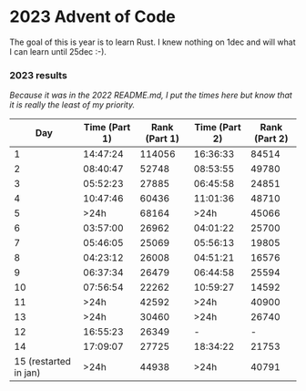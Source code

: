 # 2023 Advent of Code

The goal of this is year is to learn Rust. I knew nothing on 1dec and will what I can learn until 25dec :-).

### 2023 results

_Because it was in the 2022 README.md, I put the times here but know that it is really the least of my priority._

| Day                   | Time (Part 1) | Rank (Part 1) | Time (Part 2) | Rank (Part 2) |
|-----------------------|---------------|---------------|---------------|---------------|
| 1                     | 14:47:24      | 114056        | 16:36:33      | 84514         |
| 2                     | 08:40:47      | 52748         | 08:53:55      | 49780         |
| 3                     | 05:52:23      | 27885         | 06:45:58      | 24851         |
| 4                     | 10:47:46      | 60436         | 11:01:36      | 48710         |
| 5                     | >24h          | 68164         | >24h          | 45066         |
| 6                     | 03:57:00      | 26962         | 04:01:22      | 25700         |
| 7                     | 05:46:05      | 25069         | 05:56:13      | 19805         |
| 8                     | 04:23:12      | 26008         | 04:51:21      | 16576         |
| 9                     | 06:37:34      | 26479         | 06:44:58      | 25594         |
| 10                    | 07:56:54      | 22262         | 10:59:27      | 14592         |
| 11                    | >24h          | 42592         | >24h          | 40900         |
| 13                    | >24h          | 30460         | >24h          | 26740         |
| 12                    | 16:55:23      | 26349         | -             | -             |
| 14                    | 17:09:07      | 27725         | 18:34:22      | 21753         |
| 15 (restarted in jan) | >24h          | 44938         | >24h          | 40791         | 
